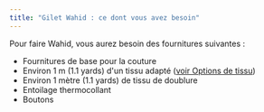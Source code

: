 ```yaml
---
title: "Gilet Wahid : ce dont vous avez besoin"
---
```


Pour faire Wahid, vous aurez besoin des fournitures suivantes :

- Fournitures de base pour la couture
- Environ 1 m (1.1 yards) d'un tissu adapté ([voir Options de tissu](/docs/patterns/wahid/fabric))
- Environ 1 mètre (1.1 yards) de tissu de doublure
- Entoilage thermocollant
- Boutons

